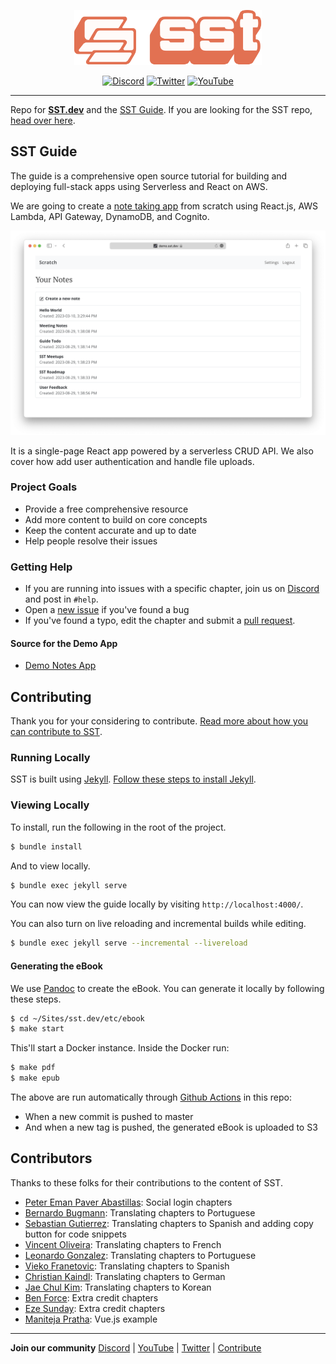 <p align="center">
  <a href="https://sst.dev/">
    <img alt="SST" src="https://raw.githubusercontent.com/sst/identity/main/variants/sst-full.svg" width="300" />
  </a>
</p>


<p align="center">
  <a href="https://sst.dev/discord"><img alt="Discord" src="https://img.shields.io/discord/983865673656705025?style=flat-square&label=Discord" /></a>
  <a href="https://twitter.com/sst_dev"><img alt="Twitter" src="https://img.shields.io/badge/Twitter-26a7de?style=flat-square" /></a>
  <a href="https://www.youtube.com/c/sst-dev"><img alt="YouTube" src="https://img.shields.io/youtube/channel/subscribers/UCho8kA4-HMolEq6qEMRJetg?style=flat-square&label=YouTube" /></a>
</p>

---

Repo for [**SST.dev**](https://sst.dev) and the [SST Guide](https://sst.dev/guide.html). If you are looking for the SST repo, [head over here](https://github.com/sst/sst).

## SST Guide

The guide is a comprehensive open source tutorial for building and deploying full-stack apps using Serverless and React on AWS.

We are going to create a [note taking app](https://demo.sst.dev) from scratch using React.js, AWS Lambda, API Gateway, DynamoDB, and Cognito.

![Demo App](assets/completed-app-desktop.png)

It is a single-page React app powered by a serverless CRUD API. We also cover how add user authentication and handle file uploads.

### Project Goals

- Provide a free comprehensive resource
- Add more content to build on core concepts
- Keep the content accurate and up to date
- Help people resolve their issues

### Getting Help

- If you are running into issues with a specific chapter, join us on [Discord][discord] and post in `#help`.
- Open a [new issue](../../issues/new) if you've found a bug
- If you've found a typo, edit the chapter and submit a [pull request][pr].

#### Source for the Demo App

- [Demo Notes App](https://github.com/sst/demo-notes-app)

## Contributing

Thank you for your considering to contribute. [Read more about how you can contribute to SST][contributing].

### Running Locally

SST is built using [Jekyll](https://jekyllrb.com). [Follow these steps to install Jekyll](https://jekyllrb.com/docs/installation/).

### Viewing Locally

To install, run the following in the root of the project.

```bash
$ bundle install
```

And to view locally.

```bash
$ bundle exec jekyll serve
```

You can now view the guide locally by visiting `http://localhost:4000/`.

You can also turn on live reloading and incremental builds while editing.

```bash
$ bundle exec jekyll serve --incremental --livereload
```

#### Generating the eBook

We use [Pandoc](https://pandoc.org) to create the eBook. You can generate it locally by following these steps.

```bash
$ cd ~/Sites/sst.dev/etc/ebook
$ make start
```

This'll start a Docker instance. Inside the Docker run:

```bash
$ make pdf
$ make epub
```

The above are run automatically through [Github Actions](https://github.com/sst/sst.dev/actions) in this repo:

- When a new commit is pushed to master
- And when a new tag is pushed, the generated eBook is uploaded to S3

## Contributors

Thanks to these folks for their contributions to the content of SST.

- [Peter Eman Paver Abastillas](https://github.com/jatazoulja): Social login chapters
- [Bernardo Bugmann](https://github.com/bernardobugmann): Translating chapters to Portuguese
- [Sebastian Gutierrez](https://github.com/pepas24): Translating chapters to Spanish and adding copy button for code snippets
- [Vincent Oliveira](https://github.com/vincentoliveira): Translating chapters to French
- [Leonardo Gonzalez](https://github.com/leogonzalez): Translating chapters to Portuguese
- [Vieko Franetovic](https://github.com/vieko): Translating chapters to Spanish
- [Christian Kaindl](https://github.com/christiankaindl): Translating chapters to German
- [Jae Chul Kim](https://github.com/bsg-bob): Translating chapters to Korean
- [Ben Force](https://twitter.com/theBenForce): Extra credit chapters
- [Eze Sunday](https://twitter.com/ezesundayeze): Extra credit chapters
- [Maniteja Pratha](https://twitter.com/PrataManitej): Vue.js example

---

**Join our community** [Discord][discord] | [YouTube](https://www.youtube.com/c/sst-dev) | [Twitter](https://twitter.com/SST_dev) | [Contribute][contributing]

[discourse]: https://discourse.sst.dev
[discord]: https://sst.dev/discord
[contributing]: CONTRIBUTING.md
[pr]: ../../compare
